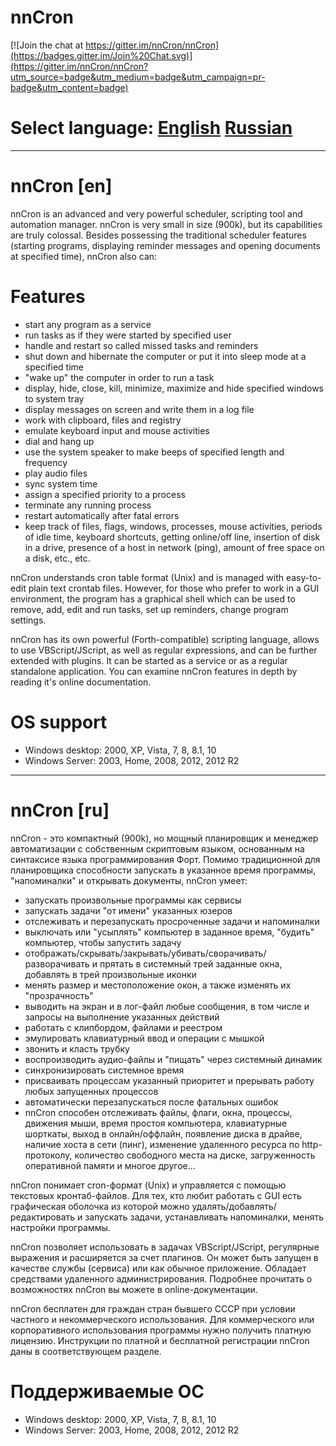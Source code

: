 # nnCron

[![Join the chat at https://gitter.im/nnCron/nnCron](https://badges.gitter.im/Join%20Chat.svg)](https://gitter.im/nnCron/nnCron?utm_source=badge&utm_medium=badge&utm_campaign=pr-badge&utm_content=badge)

# Select language: [English](#nncron-en) [Russian](#nncron-ru)

---

# nnCron [en]

nnCron is an advanced and very powerful scheduler, scripting tool and automation manager. nnCron is very small in size (900k), but its capabilities are truly colossal. Besides possessing the traditional scheduler features (starting programs, displaying reminder messages and opening documents at specified time), nnCron also can:

# Features

* start any program as a service
* run tasks as if they were started by specified user
* handle and restart so called missed tasks and reminders
* shut down and hibernate the computer or put it into sleep mode at a specified time
* "wake up" the computer in order to run a task
* display, hide, close, kill, minimize, maximize and hide specified windows to system tray
* display messages on screen and write them in a log file
* work with clipboard, files and registry
* emulate keyboard input and mouse activities
* dial and hang up
* use the system speaker to make beeps of specified length and frequency
* play audio files
* sync system time
* assign a specified priority to a process
* terminate any running process
* restart automatically after fatal errors
* keep track of files, flags, windows, processes, mouse activities, periods of idle time, keyboard shortcuts, getting online/off line, insertion of disk in a drive, presence of a host in network (ping), amount of free space on a disk, etc., etc.

nnCron understands cron table format (Unix) and is managed with easy-to-edit plain text crontab files. However, for those who prefer to work in a GUI environment, the program has a graphical shell which can be used to remove, add, edit and run tasks, set up reminders, change program settings.

nnCron has its own powerful (Forth-compatible) scripting language, allows to use VBScript/JScript, as well as regular expressions, and can be further extended with plugins. It can be started as a service or as a regular standalone application. You can examine nnCron features in depth by reading it's online documentation.

# OS support

* Windows desktop: 2000, XP, Vista, 7, 8, 8.1, 10 
* Windows Server: 2003, Home, 2008, 2012, 2012 R2

---

# nnCron [ru]
 
nnCron - это компактный (900k), но мощный планировщик и менеджер автоматизации с собственным скриптовым языком, основанным на синтаксисе языка программирования Форт. Помимо традиционной для планировщика способности запускать в указанное время программы, "напоминалки" и открывать документы, nnCron умеет:

* запускать произвольные программы как сервисы
* запускать задачи "от имени" указанных юзеров
* отслеживать и перезапускать просроченные задачи и напоминалки
* выключать или "усыплять" компьютер в заданное время, "будить" компьютер, чтобы запустить задачу
* отображать/скрывать/закрывать/убивать/сворачивать/разворачивать и прятать в системный трей заданные окна, добавлять в трей произвольные иконки
* менять размер и местоположение окон, а также изменять их "прозрачность"
* выводить на экран и в лог-файл любые сообщения, в том числе и запросы на выполнение указанных действий
* работать с клипбордом, файлами и реестром
* эмулировать клавиатурный ввод и операции с мышкой
* звонить и класть трубку
* воспроизводить аудио-файлы и "пищать" через системный динамик
* синхронизировать системное время
* присваивать процессам указанный приоритет и прерывать работу любых запущенных процессов
* автоматически перезапускаться после фатальных ошибок
* nnCron способен отслеживать файлы, флаги, окна, процессы, движения мыши, время простоя компьютера, клавиатурные шорткаты, выход в онлайн/оффлайн, появление диска в драйве, наличие хоста в сети (пинг), изменение удаленного ресурса по http-протоколу, количество свободного места на диске, загруженность оперативной памяти и многое другое...

nnCron понимает cron-формат (Unix) и управляется с помощью текстовых кронтаб-файлов. Для тех, кто любит работать с GUI есть графическая оболочка из которой можно удалять/добавлять/редактировать и запускать задачи, устанавливать напоминалки, менять настройки программы.

nnCron позволяет использовать в задачах VBScript/JScript, регулярные выражения и расширяется за счет плагинов. Он может быть запущен в качестве службы (сервиса) или как обычное приложение. Обладает средствами удаленного администрирования. Подробнее прочитать о возможностях nnCron вы можете в online-документации.

nnCron бесплатен для граждан стран бывшего СССР при условии частного и некоммерческого использования. Для коммерческого или корпоративного использования программы нужно получить платную лицензию. Инструкции по платной и бесплатной регистрации nnCron даны в соответствующем разделе.

# Поддерживаемые ОС

* Windows desktop: 2000, XP, Vista, 7, 8, 8.1, 10 
* Windows Server: 2003, Home, 2008, 2012, 2012 R2

